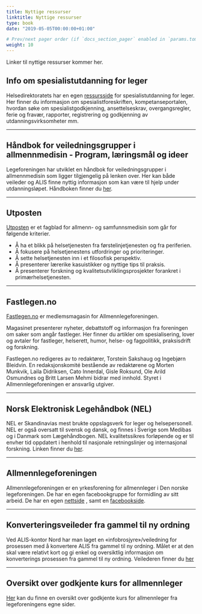 ```yaml
---
title: Nyttige ressurser
linktitle: Nyttige ressurser
type: book
date: "2019-05-05T00:00:00+01:00"

# Prev/next pager order (if `docs_section_pager` enabled in `params.toml`)
weight: 10
---
```


Linker til nyttige ressurser kommer her.


## Info om spesialistutdanning for leger

Helsedirektoratets har en egen [ressursside](https://www.helsedirektoratet.no/tema/autorisasjon-og-spesialistutdanning/spesialistutdanning-for-leger) for spesialistutdanning for leger. Her finner du informasjon om spesialistforeskriften, kompetanseportalen, hvordan søke om spesialistgodkjenning, ansettelseskrav, overgangsregler, ferie og fravær, rapporter, registrering og godkjenning av utdanningsvirksomheter mm. 

---

## Håndbok for veiledningsgrupper i allmennmedisin - Program, læringsmål og ideer

Legeforeningen har utviklet en håndbok for veiledningsgrupper i allmennmedisin som ligger tilgjengelig på lenken over. Her kan både veileder og ALIS finne nyttig informasjon som kan være til hjelp under utdanningsløpet. Håndboken finner du [her](https://www.legeforeningen.no/contentassets/ca52984bd65f4ccc931b55ed40d157e9/handbok-for-veiledningsgrupper-30122020.pdf?_t_id=zKD6JSiIDdonUqqSzVSD9w%3d%3d&_t_uuid=nNbtF_Z0QfeZ-r0NJ8hyng&_t_q=h%c3%a5ndbok&_t_tags=language%3ano%2csiteid%3ac878b55f-6c1a-46b5-b2d4-afe03277ea1e%2candquerymatch&_t_hit.id=Legeforeningen_Web_Models_Media_Document/_04883db0-cc88-44a1-aacd-e562cc3dbddc&_t_hit.pos=1).

---

## Utposten

[Utposten](www.utposten.no) er et fagblad for allmenn- og samfunnsmedisin som går for følgende kriterier. 

- Å ha et blikk på helsetjenesten fra førstelinjetjenesten og fra periferien.
- Å fokusere på helsetjenestens utfordringer og prioriteringer.
- Å sette helsetjenesten inn i et filosofisk perspektiv.
- Å presenterer lærerike kasuistikker og nyttige tips til praksis.
- Å presenterer forskning og kvalitetsutvliklingsprosjekter forankret i primærhelsetjenesten.

---

## Fastlegen.no

[Fastlegen.no](www.fastlegen.no) er medlemsmagasin for Allmennlegeforeningen.

Magasinet presenterer nyheter, debattstoff og informasjon fra foreningen om saker som angår fastleger. Her finner du artikler om spesialisering, lover og avtaler for fastleger, helserett, humor,  helse- og fagpolitikk, praksisdrift og forskning.

Fastlegen.no redigeres av to redaktører, Torstein Sakshaug og Ingebjørn Bleidvin.  En redaksjonskomité bestående av redaktørene og Morten Munkvik, Laila Didriksen, Cato Innerdal, Gisle Roksund, Ole Arild Osmundnes og Britt Larsen Mehmi bidrar med innhold. Styret i Allmennlegeforeningen er ansvarlig utgiver.

---

## Norsk Elektronisk Legehåndbok (NEL)

NEL er Skandinavias mest brukte oppslagsverk for leger og helsepersonell. NEL er også oversatt til svensk og dansk, og finnes i Sverige som Medibas og i Danmark som Lægehåndbogen. NEL kvalitetssikres forløpende og er til envher tid oppdatert i henhold til nasjonale retningslinjer og internasjonal forskning. 
Linken finner du [her](www.legehandboka.no). 

---

## Allmennlegeforeningen

Allmennlegeforeningen er en yrkesforening for allmennleger i Den norske legeforeningen. De har en egen facebookgruppe for formidling av sitt arbeid. De har en egen [nettside](https://www.legeforeningen.no/foreningsledd/fagmed/norsk-forening-for-allmennmedisin/) , samt en [facebookside](https://www.facebook.com/allmennlegeforeningen/posts/950124451729925/).


---

## Konverteringsveileder fra gammel til ny ordning

Ved ALIS-kontor Nord har man laget en «infobrosjyre»/veiledning for prosessen med å konvertere ALIS fra gammel til ny ordning. Målet er at den skal være relativt kort og gi enkel og oversiktlig informasjon om konverterings prosessen fra gammel til ny ordning. Veilederen finner du [her](https://aliskontoret.netlify.app/pdf/konvertering.pdf)

---

## Oversikt over godkjente kurs for allmennleger

[Her](https://www.legeforeningen.no/foreningsledd/fagmed/norsk-forening-for-allmennmedisin/Kurs-og-kvalitetsarbeid/Kurs/Godkjente-kurs-for-allmennleger/) kan du finne en oversikt over godkjente kurs for allmennleger fra legeforeningens egne sider.